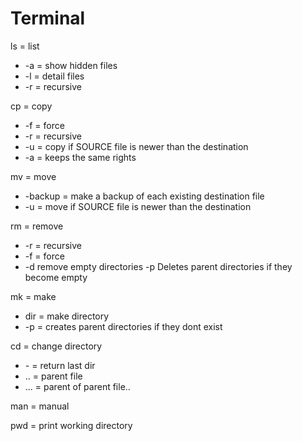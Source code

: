 # Terminal

ls = list
 * -a = show hidden files
 * -l = detail files
 * -r = recursive

cp = copy
 * -f = force
 * -r = recursive
 * -u = copy if SOURCE file is newer than the destination
 * -a = keeps the same rights

mv = move
 * -backup = make a backup of each existing destination file 
 * -u = move if SOURCE file is newer than the destination

rm = remove
 * -r = recursive
 * -f = force
 * -d remove empty directories -p Deletes parent directories if they become empty

mk = make
 * dir = make directory
 * -p = creates parent directories if they dont exist

cd = change directory
 * *-* = return last dir
 * .. = parent file
 * ... = parent of parent file..

man = manual

pwd = print working directory
